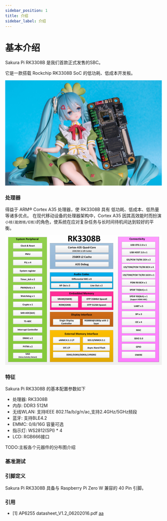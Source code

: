 ```yaml
---
sidebar_position: 1
title: 介绍
sidebar_label: 介绍
---
```


# 基本介绍

Sakura Pi RK3308B 是我们首款正式发售的SBC。

它是一款搭载 Rockchip RK3308B SoC 的低功耗、低成本开发板。

![board-shot](./img/board-shot.jpg)

### 处理器

得益于 ARM® Cortex A35 处理器，使 RK3308B 具有 低功耗、低成本、低热量 等诸多优点。
在现代移动设备的处理器架构中，Cortex A35 因其高效能时而扮演 `小核(能效核/E核)`的角色，使系统在应对复杂任务与长时间待机间达到较好的平衡。

![rk3308b-diagram](./img/rk3308b-diagram.jpg)

### 特征
Sakura Pi RK3308B 的基本配置参数如下
- 处理器: RK3308B
- 内存: DDR3 512M 
- 无线WLAN: 支持IEEE 802.11a/b/g/n/ac,支持2.4GHz/5GHz频段
- 蓝牙: 支持BLE4.2
- EMMC: 0/8/16G 容量可选
- 指示灯: WS2812(SPI) * 4
- LCD: RGB666接口

TODO:主板各个元器件的分布图介绍


### 基准测试


### 引脚定义

Sakura Pi RK3308B 具备与 Raspberry Pi Zero W 兼容的 40 Pin 引脚。

### 引用
- [1] AP6255 datasheet_V1.2_06202016.pdf
<a href="./res/AP6255 datasheet_V1.2_06202016.pdf">aa</a>

